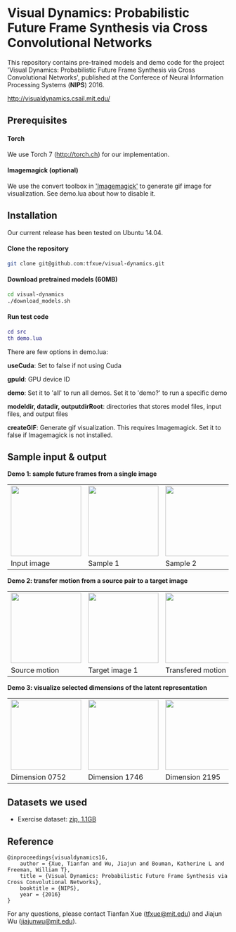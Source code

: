 #  Visual Dynamics: Probabilistic Future Frame Synthesis via Cross Convolutional Networks

This repository contains pre-trained models and demo code for the project 'Visual Dynamics: Probabilistic Future Frame Synthesis via Cross Convolutional Networks', published at the Conferece of Neural Information Processing Systems (**NIPS**) 2016.

http://visualdynamics.csail.mit.edu/

## Prerequisites

#### Torch
We use Torch 7 (http://torch.ch) for our implementation.

#### Imagemagick (optional)
We use the convert toolbox in ['Imagemagick'](http://www.imagemagick.com/) to generate gif image for visualization. See demo.lua about how to disable it.

## Installation
Our current release has been tested on Ubuntu 14.04.

#### Clone the repository
```sh
git clone git@github.com:tfxue/visual-dynamics.git 
```
#### Download pretrained models (60MB) 
```sh
cd visual-dynamics
./download_models.sh
``` 

#### Run test code
```lua
cd src
th demo.lua
```

There are few options in demo.lua:

**useCuda**: Set to false if not using Cuda

**gpuId**: GPU device ID

**demo**: Set it to 'all' to run all demos. Set it to 'demo?' to run a specific demo

**modeldir, datadir, outputdirRoot**: directories that stores model files, input files, and output files

**createGIF**: Generate gif visualization. This requires Imagemagick. Set it to false if Imagemagick is not installed.


## Sample input & output

**Demo 1: sample future frames from a single image**
<table>
<tr>
<td><img src="http://visualdynamics.csail.mit.edu/repo/output/demo1/input.png" height="160"></td>
<td><img src="http://visualdynamics.csail.mit.edu/repo/output/demo1/sample_1.gif" height="160"></td>
<td><img src="http://visualdynamics.csail.mit.edu/repo/output/demo1/sample_2.gif" height="160"></td>
<td><img src="http://visualdynamics.csail.mit.edu/repo/output/demo1/sample_3.gif" height="160"></td>
</tr>
<tr>
<td> Input image </td>
<td> Sample 1 </td>
<td> Sample 2</td>
<td> Sample 3 </td>
</tr>
</table>

**Demo 2: transfer motion from a source pair to a target image**
<table>
<tr>
<td><img src="http://visualdynamics.csail.mit.edu/repo/output/demo2/source.gif" height="160"></td>
<td><img src="http://visualdynamics.csail.mit.edu/repo/output/demo2/target1_im1.png" height="160"></td>
<td><img src="http://visualdynamics.csail.mit.edu/repo/output/demo2/target1.gif" height="160"></td>
<td><img src="http://visualdynamics.csail.mit.edu/repo/output/demo2/target2_im1.png" height="160"></td>
<td><img src="http://visualdynamics.csail.mit.edu/repo/output/demo2/target2.gif" height="160"></td>
</tr>
<tr>
<td> Source motion </td>
<td> Target image 1 </td>
<td> Transfered motion </td>
<td> Target image 2 </td>
<td> Transfered motion </td>
</tr>
</table>

**Demo 3: visualize selected dimensions of the latent representation**
<table>
<tr>
<td><img src="http://visualdynamics.csail.mit.edu/repo/output/demo3/out_newz_dim0752.gif" height="160"></td>
<td><img src="http://visualdynamics.csail.mit.edu/repo/output/demo3/out_newz_dim1746.gif" height="160"></td>
<td><img src="http://visualdynamics.csail.mit.edu/repo/output/demo3/out_newz_dim2195.gif" height="160"></td>
</tr>
<tr>
<td> Dimension 0752 </td>
<td> Dimension 1746 </td>
<td> Dimension 2195 </td>
</tr>
</table>

## Datasets we used

- Exercise dataset: [zip, 1.1GB](http://visualdynamics.csail.mit.edu/exercise_dataset.zip)

## Reference

    @inproceedings{visualdynamics16,   
        author = {Xue, Tianfan and Wu, Jiajun and Bouman, Katherine L and Freeman, William T},   
        title = {Visual Dynamics: Probabilistic Future Frame Synthesis via Cross Convolutional Networks},   
        booktitle = {NIPS},   
        year = {2016}
    }
    
For any questions, please contact Tianfan Xue (tfxue@mit.edu) and Jiajun Wu (jiajunwu@mit.edu).
